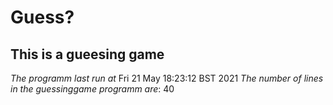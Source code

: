 # Guess?
## This is a gueesing game
*The programm last run at* 
Fri 21 May 18:23:12 BST 2021
*The number of lines in the guessinggame programm are*: 
40
